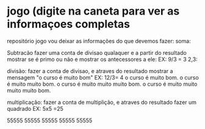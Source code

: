 # jogo (digite na caneta para ver as informaçoes completas
repositório jogo
vou deixar as informações do que devemos fazer:
soma:

Subtracão
fazer uma conta de divisao qualaquer e a partir do resultado mostrar se é primo ou não e mostrar os antecessores a ele:
EX:
9/3 = 3
2,3:

divisão:
fazer a conta de divisao, e atraves do resultado mostrar a mensagem "o curso é muito bom"
EX:
12/3= 4
o curso é muito bom.
o curso é muito muito bom.
o curso é muito muito muito bom.
o curso é muito muito muito muito bom.

multiplicação:
fazer a conta de multiplição, e atraves do resultado fazer um quadrado
EX:
5x5 =25

55555
55555
55555
55555
55555
